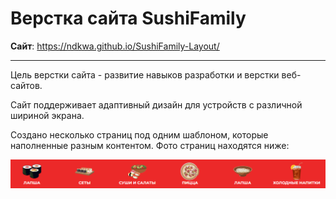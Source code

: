 <h1>Верстка сайта SushiFamily</h1>

**Сайт**: https://ndkwa.github.io/SushiFamily-Layout/

<hr>

Цель верстки сайта - развитие навыков разработки и верстки веб-сайтов.

Сайт поддерживает адаптивный дизайн для устройств с различной шириной экрана.

Создано несколько страниц под одним шаблоном, которые наполненные разным контентом. Фото страниц находятся ниже:

![Image alt](https://github.com/ndkwa/SushiFamily-Layout/raw/main/other/example.png)
